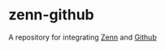 # zenn-github

A repository for integrating [Zenn](https://zenn.dev/mkosakana) and [Github](https://github.com/mksoakana)
